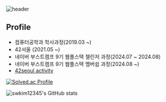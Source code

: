 ![header](https://capsule-render.vercel.app/api?type=waving&height=300&color=gradient&text=SUNGHWKI%20Profile&reversal=true)

## Profile

- 컴퓨터공학과 학사과정(2019.03 ~)
- 42서울 (2021.05 ~)
- 네이버 부스트캠프 9기 웹풀스택 챌린저 과정(2024.07 ~ 2024.08)
- 네이버 부스트캠프 9기 웹풀스택 멤버쉽 과정(2024.08 ~)
- [42seoul activity](https://github.com/42seoul-sunghwki)


[![Solved.ac Profile](http://mazassumnida.wtf/api/generate_badge?boj=swkim12345)](https://solved.ac/swkim12345)

![swkim12345's GitHub stats](https://github-readme-stats.vercel.app/api?username=swkim12345&show=reviews,discussions_started,discussions_answered,prs_merged,prs_merged_percentage)
